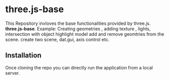 # three.js-base 

This Repository invloves the base functionalities provided by three.js. **three.js-base**.
Example: Creating geometries , adding texture , lights, intersection with object highlight model add and remove geomtries from the scene. create two scene, dat.gui, axis control etc.


## Installation

Once cloning the repo you can directly run the application from a local server.



